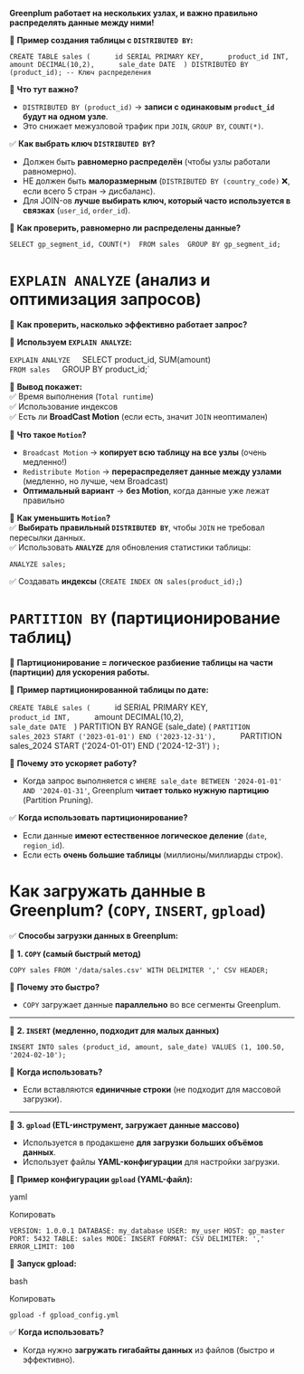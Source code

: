 **Greenplum работает на нескольких узлах, и важно правильно распределять данные между ними!**

🔹 **Пример создания таблицы с `DISTRIBUTED BY`:**


`CREATE TABLE sales (     
	id SERIAL PRIMARY KEY,     
	product_id INT,     
	amount DECIMAL(10,2),     
	sale_date DATE 
) DISTRIBUTED BY (product_id); -- Ключ распределения`

📌 **Что тут важно?**

- `DISTRIBUTED BY (product_id)` → **записи с одинаковым `product_id` будут на одном узле**.
- Это снижает межузловой трафик при `JOIN`, `GROUP BY`, `COUNT(*)`.

✅ **Как выбрать ключ `DISTRIBUTED BY`?**

- Должен быть **равномерно распределён** (чтобы узлы работали равномерно).
- НЕ должен быть **малоразмерным** (`DISTRIBUTED BY (country_code)` ❌, если всего 5 стран → дисбаланс).
- Для JOIN-ов **лучше выбирать ключ, который часто используется в связках** (`user_id`, `order_id`).

🔹 **Как проверить, равномерно ли распределены данные?**

`SELECT gp_segment_id, COUNT(*)  FROM sales  GROUP BY gp_segment_id;`


# **`EXPLAIN ANALYZE` (анализ и оптимизация запросов)**

📌 **Как проверить, насколько эффективно работает запрос?**

🔹 **Используем `EXPLAIN ANALYZE`:**

`EXPLAIN ANALYZE  
`SELECT product_id, SUM(amount)  
`FROM sales  
`GROUP BY product_id;`

📌 **Вывод покажет:**  
✅ Время выполнения (`Total runtime`)  
✅ Использование индексов  
✅ Есть ли **BroadCast Motion** (если есть, значит `JOIN` неоптимален)

🔹 **Что такое `Motion`?**

- `Broadcast Motion` → **копирует всю таблицу на все узлы** (очень медленно!)
- `Redistribute Motion` → **перераспределяет данные между узлами** (медленно, но лучше, чем Broadcast)
- **Оптимальный вариант** → **без Motion**, когда данные уже лежат правильно

📌 **Как уменьшить `Motion`?**  
✅ **Выбирать правильный `DISTRIBUTED BY`**, чтобы `JOIN` не требовал пересылки данных.  
✅ Использовать **`ANALYZE`** для обновления статистики таблицы:


`ANALYZE sales;`

✅ Создавать **индексы** (`CREATE INDEX ON sales(product_id);`)


# **`PARTITION BY` (партиционирование таблиц)**

📌 **Партиционирование = логическое разбиение таблицы на части (партиции) для ускорения работы.**

🔹 **Пример партиционированной таблицы по дате:**
 

`CREATE TABLE sales (     
	`id SERIAL PRIMARY KEY,     
	`product_id INT,     
	`amount DECIMAL(10,2),     
	`sale_date DATE 
`) PARTITION BY RANGE (sale_date) ( 
	`PARTITION sales_2023 START ('2023-01-01') END ('2023-12-31'),     
	`PARTITION sales_2024 START ('2024-01-01') END ('2024-12-31') 
`);`

📌 **Почему это ускоряет работу?**

- Когда запрос выполняется с `WHERE sale_date BETWEEN '2024-01-01' AND '2024-01-31'`, Greenplum **читает только нужную партицию** (Partition Pruning).

✅ **Когда использовать партиционирование?**

- Если данные **имеют естественное логическое деление** (`date`, `region_id`).
- Если есть **очень большие таблицы** (миллионы/миллиарды строк).

# **Как загружать данные в Greenplum? (`COPY`, `INSERT`, `gpload`)**

✅ **Способы загрузки данных в Greenplum:**

🔹 **1. `COPY` (самый быстрый метод)**

`COPY sales FROM '/data/sales.csv' WITH DELIMITER ',' CSV HEADER;`

📌 **Почему это быстро?**

- `COPY` загружает данные **параллельно** во все сегменты Greenplum.

---

🔹 **2. `INSERT` (медленно, подходит для малых данных)**

`INSERT INTO sales (product_id, amount, sale_date) VALUES (1, 100.50, '2024-02-10');`

📌 **Когда использовать?**

- Если вставляются **единичные строки** (не подходит для массовой загрузки).

---

🔹 **3. `gpload` (ETL-инструмент, загружает данные массово)**

- Используется в продакшене **для загрузки больших объёмов данных**.
- Использует файлы **YAML-конфигурации** для настройки загрузки.

📌 **Пример конфигурации `gpload` (YAML-файл):**

yaml

Копировать

`VERSION: 1.0.0.1 DATABASE: my_database USER: my_user HOST: gp_master PORT: 5432 TABLE: sales MODE: INSERT FORMAT: CSV DELIMITER: ',' ERROR_LIMIT: 100`

📌 **Запуск gpload:**

bash

Копировать

`gpload -f gpload_config.yml`

✅ **Когда использовать?**

- Когда нужно **загружать гигабайты данных** из файлов (быстро и эффективно).